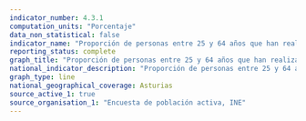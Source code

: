 ```yaml
---
indicator_number: 4.3.1
computation_units: "Porcentaje"
data_non_statistical: false
indicator_name: "Proporción de personas entre 25 y 64 años que han realizado estudios o formación en las últimas cuatro semanas"
reporting_status: complete
graph_title: "Proporción de personas entre 25 y 64 años que han realizado estudios o formación en las últimas cuatro semanas"
national_indicator_description: "Proporción de personas entre 25 y 64 años que han realizado estudios o formación en las últimas cuatro semanas"
graph_type: line
national_geographical_coverage: Asturias
source_active_1: true
source_organisation_1: "Encuesta de población activa, INE"
---
```


